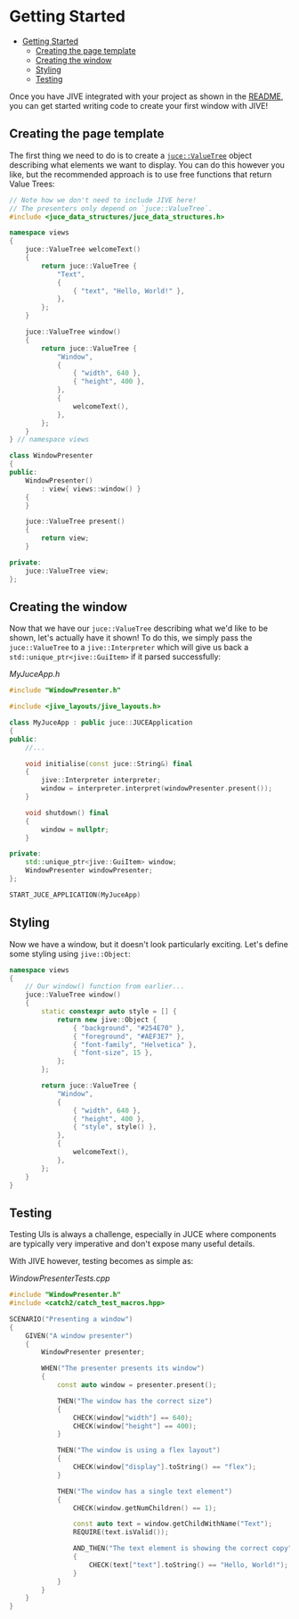 # Getting Started

- [Getting Started](#getting-started)
    - [Creating the page template](#creating-the-page-template)
    - [Creating the window](#creating-the-window)
    - [Styling](#styling)
    - [Testing](#testing)

Once you have JIVE integrated with your project as shown in the [README](../README.md), you can get started writing code to create your first window with JIVE!

## Creating the page template

The first thing we need to do is to create a [`juce::ValueTree`](https://docs.juce.com/master/classValueTree.html) object describing what elements we want to display. You can do this however you like, but the recommended approach is to use free functions that return Value Trees:

```cpp
// Note how we don't need to include JIVE here!
// The presenters only depend on `juce::ValueTree`.
#include <juce_data_structures/juce_data_structures.h>

namespace views
{
    juce::ValueTree welcomeText()
    {
        return juce::ValueTree {
            "Text",
            {
                { "text", "Hello, World!" },
            },
        };
    }

    juce::ValueTree window()
    {
        return juce::ValueTree {
            "Window",
            {
                { "width", 640 },
                { "height", 400 },
            },
            {
                welcomeText(),
            },
        };
    }
} // namespace views

class WindowPresenter
{
public:
    WindowPresenter()
        : view{ views::window() }
    {
    }

    juce::ValueTree present()
    {
        return view;
    }

private:
    juce::ValueTree view;
};
```

## Creating the window

Now that we have our `juce::ValueTree` describing what we'd like to be shown, let's actually have it shown! To do this, we simply pass the `juce::ValueTree` to a `jive::Interpreter` which will give us back a `std::unique_ptr<jive::GuiItem>` if it parsed successfully:

_MyJuceApp.h_

```cpp
#include "WindowPresenter.h"

#include <jive_layouts/jive_layouts.h>

class MyJuceApp : public juce::JUCEApplication
{
public:
    //...

    void initialise(const juce::String&) final
    {
        jive::Interpreter interpreter;
        window = interpreter.interpret(windowPresenter.present());
    }

    void shutdown() final
    {
        window = nullptr;
    }

private:
    std::unique_ptr<jive::GuiItem> window;
    WindowPresenter windowPresenter;
};

START_JUCE_APPLICATION(MyJuceApp)
```

## Styling

Now we have a window, but it doesn't look particularly exciting. Let's define some styling using `jive::Object`:

```cpp
namespace views
{
    // Our window() function from earlier...
    juce::ValueTree window()
    {
        static constexpr auto style = [] {
            return new jive::Object {
                { "background", "#254E70" },
                { "foreground", "#AEF3E7" },
                { "font-family", "Helvetica" },
                { "font-size", 15 },
            };
        };

        return juce::ValueTree {
            "Window",
            {
                { "width", 640 },
                { "height", 400 },
                { "style", style() },
            },
            {
                welcomeText(),
            },
        };
    }
}
```

## Testing

Testing UIs is always a challenge, especially in JUCE where components are typically very imperative and don't expose many useful details.

With JIVE however, testing becomes as simple as:

_WindowPresenterTests.cpp_

```cpp
#include "WindowPresenter.h"
#include <catch2/catch_test_macros.hpp>

SCENARIO("Presenting a window")
{
    GIVEN("A window presenter")
    {
        WindowPresenter presenter;

        WHEN("The presenter presents its window")
        {
            const auto window = presenter.present();

            THEN("The window has the correct size")
            {
                CHECK(window["width"] == 640);
                CHECK(window["height"] == 400);
            }

            THEN("The window is using a flex layout")
            {
                CHECK(window["display"].toString() == "flex");
            }

            THEN("The window has a single text element")
            {
                CHECK(window.getNumChildren() == 1);

                const auto text = window.getChildWithName("Text");
                REQUIRE(text.isValid());

                AND_THEN("The text element is showing the correct copy")
                {
                    CHECK(text["text"].toString() == "Hello, World!");
                }
            }
        }
    }
}
```
